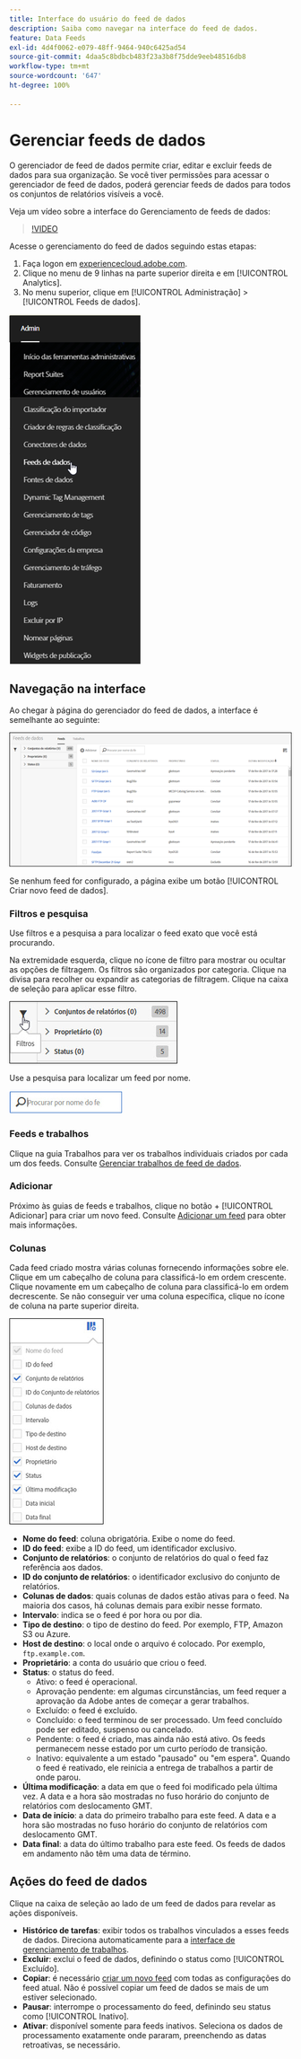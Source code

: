 ```yaml
---
title: Interface do usuário do feed de dados
description: Saiba como navegar na interface do feed de dados.
feature: Data Feeds
exl-id: 4d4f0062-e079-48ff-9464-940c6425ad54
source-git-commit: 4daa5c8bdbcb483f23a3b8f75dde9eeb48516db8
workflow-type: tm+mt
source-wordcount: '647'
ht-degree: 100%

---
```


# Gerenciar feeds de dados

O gerenciador de feed de dados permite criar, editar e excluir feeds de dados para sua organização. Se você tiver permissões para acessar o gerenciador de feed de dados, poderá gerenciar feeds de dados para todos os conjuntos de relatórios visíveis a você.

Veja um vídeo sobre a interface do Gerenciamento de feeds de dados:

>[!VIDEO](https://video.tv.adobe.com/v/25452/?quality=12)

Acesse o gerenciamento do feed de dados seguindo estas etapas:

1. Faça logon em [experiencecloud.adobe.com](https://experiencecloud.adobe.com).
2. Clique no menu de 9 linhas na parte superior direita e em [!UICONTROL Analytics].
3. No menu superior, clique em [!UICONTROL Administração] > [!UICONTROL Feeds de dados].

![Menu do feed de dados](assets/AdminMenu.png)

## Navegação na interface

Ao chegar à página do gerenciador do feed de dados, a interface é semelhante ao seguinte:

![Feeds de dados](assets/feeds.png)

Se nenhum feed for configurado, a página exibe um botão [!UICONTROL Criar novo feed de dados].

### Filtros e pesquisa

Use filtros e a pesquisa a para localizar o feed exato que você está procurando.

Na extremidade esquerda, clique no ícone de filtro para mostrar ou ocultar as opções de filtragem. Os filtros são organizados por categoria. Clique na divisa para recolher ou expandir as categorias de filtragem. Clique na caixa de seleção para aplicar esse filtro.

![Filtro](assets/filters.jpg)

Use a pesquisa para localizar um feed por nome.

![Pesquisar](assets/search.jpg)

### Feeds e trabalhos

Clique na guia Trabalhos para ver os trabalhos individuais criados por cada um dos feeds. Consulte [Gerenciar trabalhos de feed de dados](df-manage-jobs.md).

### Adicionar

Próximo às guias de feeds e trabalhos, clique no botão + [!UICONTROL Adicionar] para criar um novo feed. Consulte [Adicionar um feed](create-feed.md) para obter mais informações.

### Colunas

Cada feed criado mostra várias colunas fornecendo informações sobre ele. Clique em um cabeçalho de coluna para classificá-lo em ordem crescente. Clique novamente em um cabeçalho de coluna para classificá-lo em ordem decrescente. Se não conseguir ver uma coluna específica, clique no ícone de coluna na parte superior direita.

![Ícone de coluna](assets/cols.jpg)

* **Nome do feed**: coluna obrigatória. Exibe o nome do feed.
* **ID do feed**: exibe a ID do feed, um identificador exclusivo.
* **Conjunto de relatórios**: o conjunto de relatórios do qual o feed faz referência aos dados.
* **ID do conjunto de relatórios**: o identificador exclusivo do conjunto de relatórios.
* **Colunas de dados**: quais colunas de dados estão ativas para o feed. Na maioria dos casos, há colunas demais para exibir nesse formato.
* **Intervalo**: indica se o feed é por hora ou por dia.
* **Tipo de destino**: o tipo de destino do feed. Por exemplo, FTP, Amazon S3 ou Azure.
* **Host de destino**: o local onde o arquivo é colocado. Por exemplo, `ftp.example.com`.
* **Proprietário**: a conta do usuário que criou o feed.
* **Status**: o status do feed.
   * Ativo: o feed é operacional.
   * Aprovação pendente: em algumas circunstâncias, um feed requer a aprovação da Adobe antes de começar a gerar trabalhos.
   * Excluído: o feed é excluído.
   * Concluído: o feed terminou de ser processado. Um feed concluído pode ser editado, suspenso ou cancelado.
   * Pendente: o feed é criado, mas ainda não está ativo. Os feeds permanecem nesse estado por um curto período de transição.
   * Inativo: equivalente a um estado &quot;pausado&quot; ou &quot;em espera&quot;. Quando o feed é reativado, ele reinicia a entrega de trabalhos a partir de onde parou.
* **Última modificação**: a data em que o feed foi modificado pela última vez. A data e a hora são mostradas no fuso horário do conjunto de relatórios com deslocamento GMT.
* **Data de início**: a data do primeiro trabalho para este feed. A data e a hora são mostradas no fuso horário do conjunto de relatórios com deslocamento GMT.
* **Data final**: a data do último trabalho para este feed. Os feeds de dados em andamento não têm uma data de término.

## Ações do feed de dados

Clique na caixa de seleção ao lado de um feed de dados para revelar as ações disponíveis.

* **Histórico de tarefas**: exibir todos os trabalhos vinculados a esses feeds de dados. Direciona automaticamente para a [interface de gerenciamento de trabalhos](df-manage-jobs.md).
* **Excluir**: exclui o feed de dados, definindo o status como [!UICONTROL Excluído].
* **Copiar**: é necessário [criar um novo feed](create-feed.md) com todas as configurações do feed atual. Não é possível copiar um feed de dados se mais de um estiver selecionado.
* **Pausar**: interrompe o processamento do feed, definindo seu status como [!UICONTROL Inativo].
* **Ativar**: disponível somente para feeds inativos. Seleciona os dados de processamento exatamente onde pararam, preenchendo as datas retroativas, se necessário.
